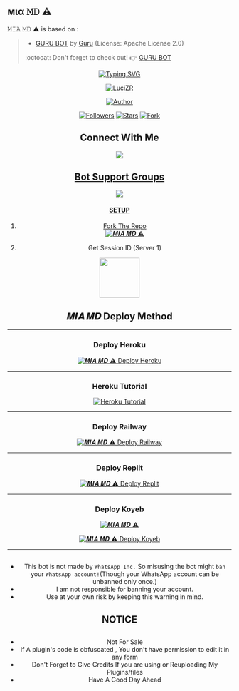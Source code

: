 ##  мια 𝙼𝙳 ⚠︎

𝙼𝙸𝙰 𝙼𝙳 ⚠︎ is based on :
>- [GURU BOT](https://github.com/Guru322/GURU-BOT) by [Guru](https://github.com/Guru322) (License: Apache License 2.0)
>
> :octocat: Don't forget to check out! :point_right: [GURU BOT](https://github.com/Guru322/GURU-BOT)
</p>
<div align="center">
<a href="https://git.io/typing-svg"><img src="https://readme-typing-svg.demolab.com?font=Ribeye&size=50&pause=1000&color=F710B1&center=true&width=910&height=100&lines=I'M+Mia MD ⚠︎;Multi+Divice+Whatsapp+Bot;Coded+By+LuciZR" alt="Typing SVG" /></a>
  
<p align="center">  
  <a href="http://gg.gg/zr-md">
    <img alt=LuciZR  src="https://i.imgur.com/TVhmEFY.jpeg">
   
</a> 
    
</p>

<p align="center">
<a href="https://github.com/LuciZR"><img title="Author" src="https://img.shields.io/badge/𝑴𝑰𝑨-𝑴𝑫-black?style=for-the-badge&logo=telegram"></a>
<p/>
<p align="center">
<a href="https://github.com/LuciZR?tab=followers"><img title="Followers" src="https://img.shields.io/github/followers/LuciZR?label=Followers&style=social"></a>
<a href="https://github.com/LuciZR/Mia-Md/stargazers/"><img title="Stars" src="https://img.shields.io/github/stars/LuciZR/Mia-Md?&style=social"></a>
<a href="https://github.com/LuciZR/Mia-Md/network/members"><img title="Fork" src="https://img.shields.io/github/forks/LuciZR/Mia-Md?style=social"></></a>
</p>

## Connect With Me

<p align="center">

<a href="https://api.whatsapp.com/send?phone=918293838182&text=𝙷𝚎𝚕𝚕𝚘+𝙻𝚞𝚌𝚒+𝚂𝚒𝚛"><img src="https://img.shields.io/badge/Contact Luci-25D366?style=for-the-badge&logo=whatsapp&logoColor=white" />

</p>



## Bot Support Groups
<p align="center">
 
<a href="https://chat.whatsapp.com/HuQXSSgC80hERPfi4D4D2i"><img src="https://img.shields.io/badge/Join support group-25D366?style=for-the-badge&logo=whatsapp&logoColor=white" />

</p>

#### SETUP

1. Fork The Repo
    <br>
<a href="https://github.com/LuciZR/Mia-Md/fork"><img title="𝑴𝑰𝑨 𝑴𝑫 ⚠︎" src="https://img.shields.io/badge/Fork Repo-100000?style=for-the-badge&logo=scan&logoColor=white&labelColor=black&color=black"></a>

2. Get Session ID (Server 1)

<a href="https://mia-session.onrender.com/"><img src="https://telegra.ph/file/65d614cc6911f9f8fc3f0.png" align="center" width="90" /> </a>
## 𝑴𝑰𝑨 𝑴𝑫 Deploy Method

---
### Deploy Heroku 

<a href="https://heroku.com/deploy?=https://github.com/LuciZR/Mia-Md"><img title="𝑴𝑰𝑨 𝑴𝑫 ⚠︎ Deploy Heroku" src="https://img.shields.io/badge/DEPLOY HEROKU-h?color=black&style=for-the-badge&logo=heroku"></a>

---
### Heroku Tutorial

<a href="https://i.imgur.com/qeZ1f50.jpg"><img title="Heroku Tutorial" src="https://img.shields.io/badge/Heroku Tutorial-h?color=black&style=for-the-badge&logo=heroku"></a>

---
### Deploy Railway

<a href="https://railway.app/new"><img title="𝑴𝑰𝑨 𝑴𝑫 ⚠︎ Deploy Railway" src="https://img.shields.io/badge/DEPLOY RAILWAY-h?color=black&style=for-the-badge&logo=Railway"></a>

---
### Deploy Replit

<a href="https://replit.com/github/LuciZR/Mia-Md"><img title="𝑴𝑰𝑨 𝑴𝑫 ⚠︎ Deploy Replit" src="https://img.shields.io/badge/DEPLOY REPLIT-h?color=black&style=for-the-badge&logo=Replit"></a>

---
### Deploy Koyeb

<a href="https://github.com/LuciZR/Mia-Md/wiki/DATABASE_URL"><img title="𝑴𝑰𝑨 𝑴𝑫 ⚠︎" src="https://img.shields.io/badge/DATABASE_URL-100000?style=for-the-badge&logo=scan&logoColor=white&labelColor=black&color=black"></a>


<a href="https://app.koyeb.com/services/deploy/?image=quay.io/lucizr/mia:latest&type=docker&env[DATABASE_URL]=&env[SESSION_ID]=your+sessionid+here&env[PREFIX]=!&env[MODE]=public&env=[autoRead]=false&env[statusview]=false&env[REMOVEBG_KEY]=your+rmbg+key&env[antidelete]=false"><img title="𝑴𝑰𝑨 𝑴𝑫 ⚠︎ Deploy Koyeb" src="https://img.shields.io/badge/DEPLOY KOYEB-h?color=black&style=for-the-badge&logo=koyeb"></a>

---
   
## 
- This bot is not made by `WhatsApp Inc.` So misusing the bot might `ban` your `WhatsApp account!`(Though your WhatsApp account can be unbanned only once.)
- I am not responsible for banning your account.
- Use at your own risk by keeping this warning in mind.


<h2 align="center">  NOTICE
</h2>
   
## 
- Not For Sale
- If A plugin's code is obfuscated , You don't have permission to edit it in any form 
- Don't Forget to Give Credits If you are using or Reuploading My Plugins/files
- Have A Good Day Ahead

